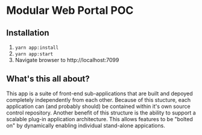 # Modular Web Portal POC
## Installation
1. `yarn app:install`
2. `yarn app:start`
3. Navigate browser to http://localhost:7099

## What's this all about?
This app is a suite of front-end sub-applications that are built and depoyed completely independently from each other. Because of this stucture, each application can (and probably should) be contained within it's own source control repository. Another benefit of this structure is the ability to support a scalable plug-in application architecture. This allows features to be "bolted on" by dynamically enabling individual stand-alone appications.